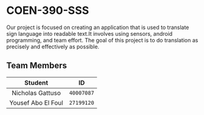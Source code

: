 # COEN-390-SSS
Our project is focused on creating an application that is used to translate sign language into readable text.It involves using sensors, android programming, and team effort. The goal of this project is to do translation as precisely and effectively as possible.

## Team Members
**Student** | **ID**
:---:| ---
Nicholas Gattuso | `40007087`
Yousef Abo El Foul | `27199120`
